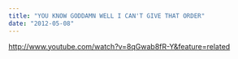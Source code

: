 ```yaml
---
title: "YOU KNOW GODDAMN WELL I CAN'T GIVE THAT ORDER"
date: "2012-05-08"
---
```


http://www.youtube.com/watch?v=8qGwab8fR-Y&feature=related
